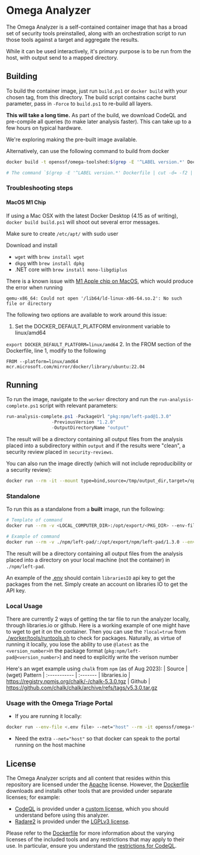 # Omega Analyzer

The Omega Analyzer is a self-contained container image that has a broad set of security tools
preinstalled, along with an orchestration script to run those tools against a target and
aggregate the results.

While it can be used interactively, it's primary purpose is to be run from the host, with
output send to a mapped directory.

## Building

To build the container image, just run `build.ps1` or `docker build` with your
chosen tag, from this directory. The build script contains cache burst parameter,
pass in `-Force` to `build.ps1` to re-build all layers.

**This will take a long time.** As part of the build, we download CodeQL and pre-compile
all queries (to make later analysis faster). This can take up to a few hours on typical
hardware.

We're exploring making the pre-built image available.

Alternatively, can use the following command to build from docker

```sh
docker build -t openssf/omega-toolshed:$(grep -E '^LABEL version.*' Dockerfile | cut -d= -f2 | tr -d '"') . -f Dockerfile

# The command `$(grep -E '^LABEL version.*' Dockerfile | cut -d= -f2 | tr -d '"')` is responsible for searching for the version number on the Dockerfile and using that as the tag on Docker
```

### Troubleshooting steps

#### MacOS M1 Chip
If using a Mac OSX with the latest Docker Desktop (4.15 as of writing), `docker build build.ps1` will shoot out several error messages.

Make sure to create `/etc/apt/` with sudo user

Download and install
* `wget` with `brew install wget`
* `dkpg` with `brew install dpkg`
* .NET core with `brew install mono-libgdiplus`

There is a known issue with [M1 Apple chip on MacOS](https://stackoverflow.com/questions/71040681/qemu-x86-64-could-not-open-lib64-ld-linux-x86-64-so-2-no-such-file-or-direc), which would produce the error when running

```qemu-x86_64: Could not open '/lib64/ld-linux-x86-64.so.2': No such file or directory```

The following two options are available to work around this issue:
1. Set the DOCKER_DEFAULT_PLATFORM environment variable to linux/amd64

`export DOCKER_DEFAULT_PLATFORM=linux/amd64`
2. In the FROM section of the Dockerfile, line 1, modify to the following

`FROM --platform=linux/amd64 mcr.microsoft.com/mirror/docker/library/ubuntu:22.04`

## Running

To run the image, navigate to the `worker` directory and run the `run-analysis-complete.ps1`
script with relevant parameters:

```powershell
run-analysis-complete.ps1 -PackageUrl "pkg:npm/left-pad@1.3.0"
                 -PreviousVersion "1.2.0"
                 -OutputDirectoryName "output"
```

The result will be a directory containing all output files from the analysis placed into
a subdirectory within `output` and if the results were "clean", a security review placed
in `security-reviews`.

You can also run the image directly (which will not include reproducibility or a security review):

```sh
docker run --rm -it --mount type=bind,source=/tmp/output_dir,target=/opt/export openssf/omega-toolshed:latest pkg:npm/left-pad@1.3.0 1.2.0
```

### Standalone

To run this as a standalone from a **built** image, run the following:

```sh
# Template of command
docker run --rm -v <LOCAL_COMPUTER_DIR>:/opt/export/<PKG_DIR> --env-file .env openssf/omega-toolshed:latest pkg:<PKG_FORMAT>
```

```sh
# Example of command
docker run --rm -v ./npm/left-pad/:/opt/export/npm/left-pad/1.3.0 --env-file .env openssf/omega-toolshed:latest pkg:npm/left-pad@1.3.0
```
The result will be a directory containing all output files from the analysis placed into
a directory on your local machine (not the container) in `./npm/left-pad`. 

An example of the [.env](./worker/.env.example) should contain `librariesIO` api key to get the packages from the net. Simply create an account on libraries IO to get the API key.

<!--
```sh
# For some extra hacking on the container, use this
docker run --rm --entrypoint /bin/bash --env-file .env openssf/omega-toolshed:latest pkg:<PKG_FORMAT>
```
-->

### Local Usage
There are currently 2 ways of getting the tar file to run the analyzer locally, through libraries.io or github. Here is a working example of one might have to wget to get it on the container. Then you can use the `?local=true` from [./worker/tools/runtools.sh](./worker/tools/runtools.sh) to check for packages. Naturally, as virtue of running it locally, you lose the ability to use `@latest` as the `<version_number>`in the package format (`pkg:npm/left-pad@<version_number>`) and need to explicitly write the verison number

Here's an wget example using `chalk` from `npm` (as of Aug 2023):
| Source       | (wget) Pattern
| :----------- | :-------
| libraries.io | https://registry.npmjs.org/chalk/-/chalk-5.3.0.tgz 
| Github       | https://github.com/chalk/chalk/archive/refs/tags/v5.3.0.tar.gz



### Usage with the Omega Triage Portal
- If you are running it locally:
```bash
docker run --env-file <.env file> --net="host" --rm -it openssf/omega-toolshed -u <username> -p <password> -t <triage portal endpoint> "pkg:<pkg_name>"
```
- Need the extra `--net="host"` so that docker can speak to the portal running on the host machine

## License

The Omega Analyzer scripts and all content that resides within this repository are licensed
under the [Apache](../../LICENSE) license. However, the [Dockerfile](Dockerfile) downloads
and installs other tools that are provided under separate licenses; for example:

* [CodeQL](https://codeql.github.com/) is provided under a 
  [custom license](https://github.com/github/codeql-cli-binaries/blob/main/LICENSE.md), which
  you should understand before using this analyzer.
* [Radare2](https://rada.re/) is provided under the
  [LGPLv3 license](https://rada.re/r/license.html).

Please refer to the [Dockerfile](Dockerfile) for more information about the varying licenses
of the included tools and any restrictions that may apply to their use. In particular, ensure
you understand the
[restrictions for CodeQL](https://github.com/github/codeql-cli-binaries/blob/main/LICENSE.md).
